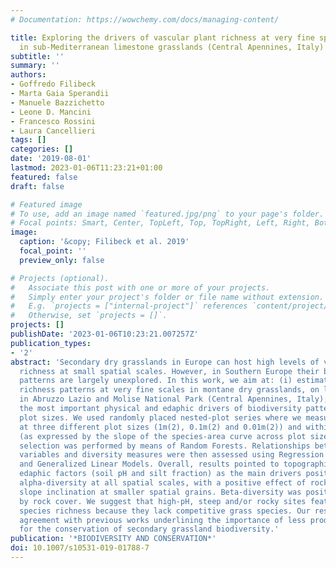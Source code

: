 ```yaml
---
# Documentation: https://wowchemy.com/docs/managing-content/

title: Exploring the drivers of vascular plant richness at very fine spatial scale
  in sub-Mediterranean limestone grasslands (Central Apennines, Italy)
subtitle: ''
summary: ''
authors:
- Goffredo Filibeck
- Marta Gaia Sperandii
- Manuele Bazzichetto
- Leone D. Mancini
- Francesco Rossini
- Laura Cancellieri
tags: []
categories: []
date: '2019-08-01'
lastmod: 2023-01-06T11:23:21+01:00
featured: false
draft: false

# Featured image
# To use, add an image named `featured.jpg/png` to your page's folder.
# Focal points: Smart, Center, TopLeft, Top, TopRight, Left, Right, BottomLeft, Bottom, BottomRight.
image:
  caption: '&copy; Filibeck et al. 2019'
  focal_point: ''
  preview_only: false

# Projects (optional).
#   Associate this post with one or more of your projects.
#   Simply enter your project's folder or file name without extension.
#   E.g. `projects = ["internal-project"]` references `content/project/deep-learning/index.md`.
#   Otherwise, set `projects = []`.
projects: []
publishDate: '2023-01-06T10:23:21.007257Z'
publication_types:
- '2'
abstract: 'Secondary dry grasslands in Europe can host high levels of vascular plant
  richness at small spatial scales. However, in Southern Europe their biodiversity
  patterns are largely unexplored. In this work, we aim at: (i) estimating plant species
  richness patterns at very fine scales in montane dry grasslands, on limestone bedrock,
  in Abruzzo Lazio and Molise National Park (Central Apennines, Italy); (ii) assessing
  the most important physical and edaphic drivers of biodiversity patterns at multiple
  plot sizes. We used randomly placed nested-plot series where we measured alpha-diversity
  at three different plot sizes (1m(2), 0.1m(2) and 0.01m(2)) and within-plot beta-diversity
  (as expressed by the slope of the species-area curve across plot sizes). Variable
  selection was performed by means of Random Forests. Relationships between selected
  variables and diversity measures were then assessed using Regression Trees, Linear
  and Generalized Linear Models. Overall, results pointed to topographically-controlled
  edaphic factors (soil pH and silt fraction) as the main drivers positively influencing
  alpha-diversity at all spatial scales, with a positive effect of rock cover and
  slope inclination at smaller spatial grains. Beta-diversity was positively influenced
  by rock cover. We suggest that high-pH, steep and/or rocky sites feature higher
  species richness because they lack competitive grass species. Our results are in
  agreement with previous works underlining the importance of less productive habitats
  for the conservation of secondary grassland biodiversity.'
publication: '*BIODIVERSITY AND CONSERVATION*'
doi: 10.1007/s10531-019-01788-7
---
```


